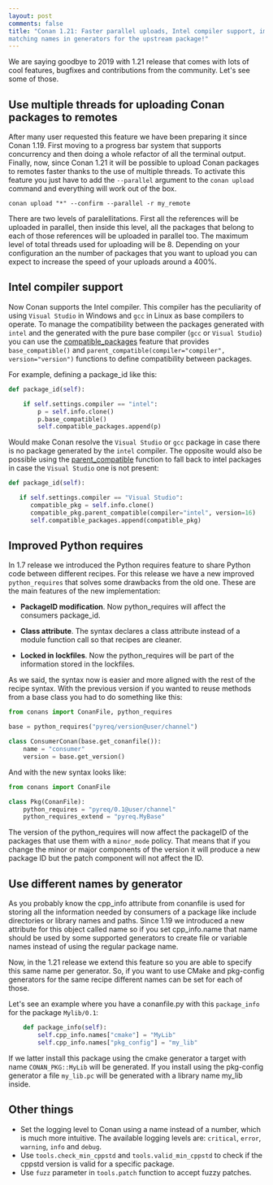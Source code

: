 ```yaml
---
layout: post
comments: false
title: "Conan 1.21: Faster parallel uploads, Intel compiler support, improved Python requires and
matching names in generators for the upstream package!"
---
```


We are saying goodbye to 2019 with 1.21 release that comes with lots of cool features, bugfixes and
contributions from the community. Let's see some of those.

## Use multiple threads for uploading Conan packages to remotes

After many user requested this feature we have been preparing it since Conan 1.19. First moving to a
progress bar system that supports concurrency and then doing a whole refactor of all the terminal
output. Finally, now, since Conan 1.21 it will be possible to upload Conan packages to remotes faster
thanks to the use of multiple threads. To activate this feature you just have to add the `--parallel`
argument to the `conan upload` command and everything will work out of the box.

```
conan upload "*" --confirm --parallel -r my_remote
```

There are two levels of paralellitations. First all the references will be uploaded in parallel, then
inside this level, all the packages that belong to each of those references will be uploaded in
parallel too. The maximum level of total threads used for uploading will be 8. Depending on your
configuration an the number of packages that you want to upload you can expect to increase the speed
of your uploads around a 400%.


## Intel compiler support

Now Conan supports the Intel compiler. This compiler has the peculiarity of using ``Visual Studio``
in Windows and ``gcc`` in Linux as base compilers to operate. To manage the compatibility between the
packages generated with ``intel`` and the generated with the pure base compiler (``gcc`` or ``Visual
Studio``) you can use the
[compatible_packages](https://docs.conan.io/en/latest/creating_packages/define_abi_compatibility.html?highlight=compatible_packages#compatible-compilers)
feature that provides ``base_compatible()`` and ``parent_compatible(compiler="compiler",
version="version")`` functions to define compatibility between packages.

For example, defining a package_id like this:

```python
def package_id(self):

    if self.settings.compiler == "intel":
        p = self.info.clone()
        p.base_compatible()
        self.compatible_packages.append(p)
```

Would make Conan resolve the ``Visual Studio`` or ``gcc`` package in case there is no package
generated by the ``intel`` compiler. The opposite would also be possible using the
[parent_compatible](https://docs.conan.io/en/latest/creating_packages/define_abi_compatibility.html?highlight=parent_compatible#compatible-compilers)
function to fall back to intel packages in case the ``Visual Studio`` one is not present:

```python
def package_id(self):

   if self.settings.compiler == "Visual Studio":
      compatible_pkg = self.info.clone()
      compatible_pkg.parent_compatible(compiler="intel", version=16)
      self.compatible_packages.append(compatible_pkg)
```




## Improved Python requires

In 1.7 release we introduced the Python requires feature to share Python code between different recipes.
For this release we have a new improved `python_requires` that solves some drawbacks from the old one.
These are the main features of the new implementation:

 * **PackageID modification**. Now python_requires will affect the consumers package_id.

 * **Class attribute**. The syntax declares a class attribute instead of a module function call so
   that recipes are cleaner.

 * **Locked in lockfiles**. Now the python_requires will be part of the information stored in the
   lockfiles.

As we said, the syntax now is easier and more aligned with the rest of the recipe syntax. With the
previous version if you wanted to reuse methods from a base class you had to do something like this:

```python
from conans import ConanFile, python_requires

base = python_requires("pyreq/version@user/channel")

class ConsumerConan(base.get_conanfile()):
    name = "consumer"
    version = base.get_version()
```

And with the new syntax looks like:

```python
from conans import ConanFile

class Pkg(ConanFile):
    python_requires = "pyreq/0.1@user/channel"
    python_requires_extend = "pyreq.MyBase"
```

The version of the python_requires will now affect the packageID of the packages that use them with a
`minor_mode` policy. That means that if you change the minor or major components of the version it
will produce a new package ID but the patch component will not affect the ID.


## Use different names by generator

As you probably know the cpp_info attribute from conanfile is used for storing all the information
needed by consumers of a package like include directories or library names and paths. Since 1.19 we
introduced a new attribute for this object called name so if you set cpp_info.name that name should
be used by some supported generators to create file or variable names instead of using the regular
package name.

Now, in the 1.21 release we extend this feature so you are able to specify this same name per
generator. So, if you want to use CMake and pkg-config generators for the same recipe different names
can be set for each of those.

Let's see an example where you have a conanfile.py with this `package_info` for the package `Mylib/0.1`:

```python
    def package_info(self):
        self.cpp_info.names["cmake"] = "MyLib"
        self.cpp_info.names["pkg_config"] = "my_lib"
```

If we latter install this package using the cmake generator a target with name `CONAN_PKG::MyLib` will
be generated. If you install using the pkg-config generator a file `my_lib.pc` will be generated with a
library name my_lib inside.

## Other things

 * Set the logging level to Conan using a name instead of a number, which is much more intuitive. The available logging levels are: `critical`, `error`, `warning`, `info` and `debug`.
 * Use `tools.check_min_cppstd` and `tools.valid_min_cppstd` to check if the cppstd version is valid for a specific package.
 * Use `fuzz` parameter in `tools.patch` function to accept fuzzy patches.



